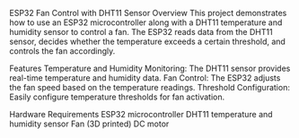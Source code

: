 ESP32 Fan Control with DHT11 Sensor
Overview
This project demonstrates how to use an ESP32 microcontroller along with a DHT11 temperature and humidity sensor to control a fan. The ESP32 reads data from the DHT11 sensor, decides whether the temperature exceeds a certain threshold, and controls the fan accordingly.

Features
Temperature and Humidity Monitoring: The DHT11 sensor provides real-time temperature and humidity data.
Fan Control: The ESP32 adjusts the fan speed based on the temperature readings.
Threshold Configuration: Easily configure temperature thresholds for fan activation.

Hardware Requirements
ESP32 microcontroller
DHT11 temperature and humidity sensor
Fan (3D printed)
DC motor

